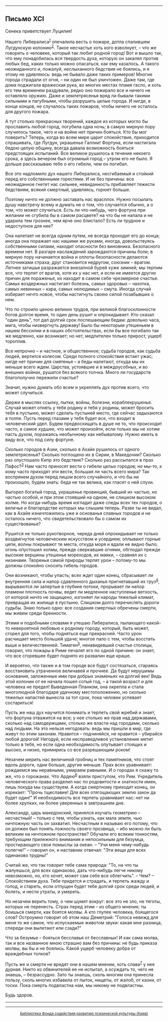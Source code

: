 

* * *

## Письмо XCI

Сенека приветствует Луцилия!

Нашего Либералиса<sup>[1](refer.htm#pХСI-1)</sup> опечалила весть о пожаре, дотла спалившем Лугдунскую колонию<sup>[2](refer.htm#pХСI-2)</sup>. Такое несчастье хоть кого взволнует, – что же говорить о человеке, который так любит родной город! Вот и вышло так, что ему понадобилась вся твердость духа, которую он закалял против любых бед, каких только можно опасаться, как ему казалось. А такого неожиданного и, пожалуй, неслыханного бедствия не боялись, и я этому не удивляюсь: ведь не бывало даже таких примеров! Многие города страдали от огня, – ни один не был уничтожен. Даже там, где дома поджигала вражеская рука, во многих местах пламя гасло, и хоть его тем временем раздували, редко оно пожирало все и ничего не оставляло оружию. Даже и землетрясенья вряд ли бывали такими сильными и пагубными, чтобы разрушить целые города. И нигде, в конце концов, не случалось таких пожаров, чтобы ничего не осталось для другого пожара.

А тут столько прекрасных творений, каждое из которых могло бы прославить любой город, погубила одна ночь; в самую мирную пору случилось такое, чего и на войне нет причин бояться. Кто бы мог поверить? Теперь, когда во всем мире царит спокойствие, приходится спрашивать, где Лугдун, украшенье Галлии! Фортуна, если настигала бедою целую общину, всегда давала возможность бояться предстоящих испытаний. Все великое рушилось в течение некоего срока, а здесь вечером был огромный город – утром его не было. Я дольше рассказываю тебе о его гибели, чем он погибал.

Все это надломило дух нашего Либералиса, несгибаемый и стойкий перед его собственными горестями. И не без причины: все неожиданное гнетет нас сильнее, невиданность прибавляет тяжести бедствиям, всякий смертный, удивляясь, горюет больше.

Поэтому ничто не должно заставать нас врасплох. Нужно посылать душу навстречу всему и думать не о том, что случается обычно, а о том, что может случиться. Есть ли что-нибудь, чего фортуна при желании не сгубила бы в самом расцвете? на что бы не напала и не ударила тем грознее, чем ярче оно блистало? Есть ли трудное и недоступное для нее?

Она налетает не всегда одним путем, не всегда проходит его до конца; иногда она поражает нас нашими же руками, иногда, довольствуясь собственными силами, находит опасности без виновника. Безопасного времени нет. В разгаре наслаждений зарождаются причины боли; в мирную пору начинается война и оплоты безопасности делаются источниками страха; друг становится недругом, союзник – врагом. Летнее затишье разражается внезапной бурей хуже зимней; мы терпим все, что терпят от врагов, хотя их у нас нет, и если не имеется других причин для пораженья, их находит в самом себе чрезмерное счастье. Самых воздержных настигает болезнь, самых здоровых – чахотка, самых невинных – кара, самых нелюдимых – смута. Иногда случай избирает нечто новое, чтобы настигнуть своею силой позабывших о нем.

Что по строило ценою великих трудов, при великой благосклонности богов долгое время, то один день рушит и опрокидывает. Кто сказал "один день", тот дал долгий срок поспешающим бедам: довольно часа, мига, чтобы низвергнуть державу! Было бы некоторым утешеньем в нашем бессилии и в наших обстоятельствах, если бы все погибало так же медленно, как возникает; но нет, медлителен только прирост, ущерб тороплив.

Все непрочно – и частное, и общественное; судьба городов, как судьба людей, вертится колесом. Среди полного спокойствия встает ужас; нигде нет причин для смятенья – а беды налетают, откуда мы их меньше всего ждем. Царства, устоявшие и в междоусобных, и во внешних войнах, рушатся без всякого толчка. Много ли государств благополучно пережили счастье?

Значит, нужно думать обо всем и укреплять дух против всего, что может случиться.

Держи в мыслях ссылку, пытки, войны, болезни, кораблекрушенья. Случай может отнять у тебя родину и тебя у родины, может бросить тебя в пустыню, может сделать пустыней место, где сейчас задыхаются в толпе. Пусть перед глазами у тебя будет все, что входит в человеческий удел. Будем предвосхищать в душе не то, что происходит часто, а самое худшее, что может произойти, если только мы не хотим пасть духом, поражаясь необычному как небывалому. Нужно иметь в виду все, что под силу фортуне.

Сколько городов в Азии, сколько в Ахайе рушилось от одного землетрясенья? Сколько поглощено их в Сирии, в Македонии? Сколько раз опустошало Кипр это бедствие? Сколько раз рассыпался в прах Пафос?<sup>[3](refer.htm#pХСI-3)</sup> Нам часто приносят вести о гибели целых городов; но мы-то, к кому часто приходят эти вести, большая ли часть всего мира? Так воспрянем духом перед лицом всего случайного, и что бы ни произошло, будем знать: беда не так велика, как гласят о ней слухи.

Выгорел богатый город, украшенье провинций, бывший их частью, но частью особой, и при этом стоявший на одном, не слишком высоком холме. Но когда-нибудь время изгладит даже следы всех тех городов, о величье и благородстве которых мы слышим теперь. Разве ты не видал, как в Ахайе изничтожились уже и основанья славных городов и не осталось ничего, что свидетельствовало бы о самом их существованье?

Рушится не только рукотворное, череда дней опрокидывает не только воздвигнутое человеческим искусством и усердием; оплывают горные цепи, волны покрывают те места, откуда моря и вдали не видно было; огонь опустошил холмы, прежде сверкавшие огнями, обглодал прежде высокие вершины утешенье мореходов, их маяки, – сравнял их с низинами. Творенья самой природы терпят урон – потому-то мы должны спокойно сносить гибель городов.

Они возникают, чтобы упасть; всех ждет один конец, сбрасывает ли внутренняя сила и напор сдавленного дыханья пригнетавший их груз<sup>[4](refer.htm#pХСI-4)</sup>, вырываются ли запертые в глубине потоки, прорывает ли напор пламени плотность почвы, ведет ли медленное наступленье ветхость, от которой ничто не защищено, изгоняет ли народы тяжелый климат, превращая их жилище в пустыню. Слишком долго перечислять дороги судьбы. Знаю только одно: все создания смертных обречены смерти, мы живем среди бренности.

Этими и подобными словами я утешаю Либералиса, пылающего какой-то невероятной любовью к родному городу, который, быть может, сгорел для того, чтобы подняться еще прекрасней. Часто урон расчищает место большей удаче; многое пало с тем, чтобы восстать выше и величественней. Тимаген<sup>[5](refer.htm#pХСI-5)</sup>, ненавидевший счастье столицы, говорил, что пожары в Риме печалят его по одной причине: он знает, что все сгоревшее будет поднято из развалин еще краше.

И вероятно, что также и в том городе все будут состязаться, стараясь восстановить утраченное величавей и прочнее. Да будут нерушимы основания, заложенные ими при добрых знаменьях на долгий век! Ведь этой колонии от ее начала пошел сотый год, – а такой возраст и для человека не предел! Выведенная Планком, она окрепла и стала многолюдной благодаря удачному местоположению, но сколько тяжелых напастей вынесла за тот срок, пока человек успевает состариться!

Пусть же наш дух научится понимать и терпеть свой жребий и знает, что фортуна отважится на все; у нее столько же прав над державами, сколько над самодержцами, столько же власти над городами, сколько над людьми. На это нельзя негодовать: ведь мы пришли в мир, где живут по этим законам. Нравится – подчиняйся, не нравится – убирайся любой дорогой! Негодуй, если несправедливое установление метит только в тебя, но если одна необходимость опутывает стоящих и высоко, и низко, примирись со все разрешающим роком!

Незачем мерить нас величиной гробниц и тех памятников, что стоят вдоль дороги, одни больше, другие меньше. Прах всех уравнивает: рождаемся мы неравными, умираем равными. И о городах я скажу то же, что о горожанах. Что Ардею<sup>[6](refer.htm#pХСI-6)</sup> взяли приступом, что Рим. Учредитель человеческого права разделил нас по родовитости и знатности имен, лишь покуда мы существуем. А когда смертному приходит конец, он изрекает: "Прочь тщеславие! Для всех отягощающих землю закон да будет один!" И необходимость все терпеть уравнивает нас: нет ни более хрупких, ни более уверенных в завтрашнем дне.

Александр, царь македонский, принялся изучать геометрию – несчастный! – только с тем, чтобы узнать, как мала земля, чью ничтожную часть он захватил. Несчастным я называю его потому, что он должен был понять ложность своего прозвища, – ибо можно ли быть великим на ничтожном пространстве? Обучали его всяким тонкостям, требующим прилежного внимания и непосильным для безумца, простирающего свои помыслы за океан. – "Учи меня чему-нибудь полегче!" – говорил он, и наставник отвечал: "Эти вещи для всех одинаково трудны!"

Считай же, что так говорит тебе сама природа: "То, на что ты жалуешься, для всех одинаково, дать что-нибудь легче никому невозможно, но, кто хочет, может сам себе все облегчить". – Чем? – Спокойствием духа. Тебе придется и страдать, и терпеть жажду и голод, и стареть, если отпущен будет тебе долгий срок среди людей, и болеть, и нести утраты, и умереть.

Но незачем верить тому, о чем шумят вокруг: все это не зло, не тяготы, которых не перенесть. Страх перед этим – из общего мнения; ты боишься смерти, как боятся молвы. А кто глупее человека, боящегося слов? Остроумно говорит об этом наш Деметрий: "Голоса невежд для меня то же самое, что испускаемые животом звуки: какая мне разница, спереди они вылетают или сзади?"

Что за безумье – бояться бесславья от бесславных! И как сама молва, так и все названное мною страшно вам без причины: не будь приказа молвы, вы бы и не боялись. Какой ущерб человеку добра от враждебных толков?

Пусть же и смерти не вредят они в нашем мнении, хоть слава<sup>[7](refer.htm#pХСI-7)</sup> у нее дурная. Никто из обвинителей ее не испытал, а осуждать то, чего не знаешь, – безрассудно. Зато ты знаешь, сколь многим она принесла пользу, сколь многих избавила от пыток, нищеты, от жалоб, от казни, от тоски. Пока смерть подвластна нам, мы никому не подвластны.

Будь здоров.

<div align="center">

* * *



* * *

[<small>Библиотека Фонда содействия развитию психической культуры (Киев)</small>](mailto:webmaster@psylib.kiev.ua)</div>